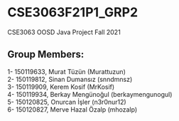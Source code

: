 # CSE3063F21P1_GRP2

CSE3063 OOSD Java Project Fall 2021

## Group Members:
1- 150119633, Murat Tüzün (Murattuzun) \
2- 150119812, Sinan Dumansız (snndmnsz) \
3- 150119909, Kerem Kosif (MrKosif) \
4- 150119934, Berkay Mengünoğul (berkaymengunogul) \
5- 150120825, Onurcan İşler (n3r0nur12) \
6- 150120827, Merve Hazal Özalp (mhozalp)
